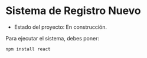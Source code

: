 <h1> Sistema de Registro Nuevo </h1>


- Estado del proyecto: En construcción. 

Para ejecutar el sistema, debes poner:

```npm install react```
